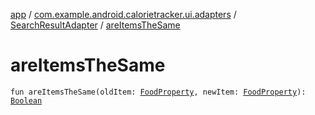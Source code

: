 [app](../../index.md) / [com.example.android.calorietracker.ui.adapters](../index.md) / [SearchResultAdapter](index.md) / [areItemsTheSame](./are-items-the-same.md)

# areItemsTheSame

`fun areItemsTheSame(oldItem: `[`FoodProperty`](../../com.example.android.calorietracker.data.models/-food-property/index.md)`, newItem: `[`FoodProperty`](../../com.example.android.calorietracker.data.models/-food-property/index.md)`): `[`Boolean`](https://kotlinlang.org/api/latest/jvm/stdlib/kotlin/-boolean/index.html)